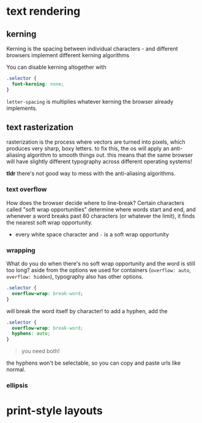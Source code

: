 # text rendering

## kerning

Kerning is the spacing between individual characters - and different browsers implement different kerning algorithms

You can disable kerning altogether with

```scss
.selector {
  font-kerning: none;
}
```

`letter-spacing` is multiplies whatever kerning the browser already implements.

## text rasterization

rasterization is the process where vectors are turned into pixels, which produces very sharp, boxy letters. to fix this, the os will apply an anti-aliasing algorithm to smooth things out. this means that the same browser will have slightly different typography across different operating systems!

**tldr** there's not good way to mess with the anti-aliasing algorithms.

### text overflow

How does the browser decide where to line-break? Certain characters called "soft wrap opportunities" determine where words start and end, and whenever a word breaks past 80 characters (or whatever the limit), it finds the nearest soft wrap opportunity.

- every white space character and `-` is a soft wrap opportunity

### wrapping

What do you do when there's no soft wrap opportunity and the word is still too long? aside from the options we used for containers (`overflow: auto`, `overflow: hidden`), typography also has other options.

```scss
.selector {
  overflow-wrap: break-word;
}
```

will break the word itself by character! to add a hyphen, add the

```scss
.selector {
  overflow-wrap: break-word;
  hyphens: auto;
}
```

> you need both!

the hyphens won't be selectable, so you can copy and paste urls like normal.

### ellipsis

# print-style layouts
